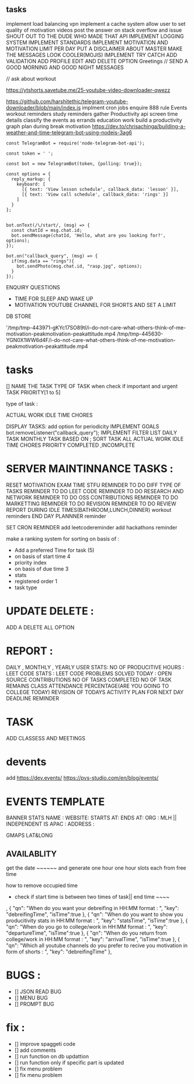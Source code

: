 ## tasks
implement load balancing vpn
implement a cache system
allow user to set quality of motivation videos
post the answer on stack overflow and issue
SHOUT OUT TO THE DUDE WHO MADE THAT API
IMPLEMENT LOGGING SYSTEM
IMPLEMENT STANDARDS
IMPLEMENT MOTIVATION AND MOTIVATION LIMIT PER DAY
PUT A DISCLAIMER ABOUT MASTER
MAKE THE MESSAGES LOOK COOLER(MOJIS)
IMPLEMENT TRY CATCH 
ADD VALIDATION
ADD PROFILE EDIT AND DELETE OPTION
‌Greetings
// SEND A GOOD MORNING AND GOOD NIGHT MESSAGES

// ask about workout

https://ytshorts.savetube.me/25-youtube-video-downloader-qwezz

https://github.com/harshitethic/telegram-youtube-downloader/blob/main/index.js
implment cron jobs
‌enquire
‌888 rule
‌Events
‌workout reminders
‌study reminders
‌gather Productivity api screen time details
‌classify the events as
‌errands
‌education
‌work
‌build a productivity graph
‌plan during break
‌motivation
https://dev.to/chrisachinga/building-a-weather-and-time-telegram-bot-using-nodejs-3ag6

```
const TelegramBot = require('node-telegram-bot-api');

const token = ' ';

const bot = new TelegramBot(token, {polling: true});

const options = {
  reply_markup: {
    keyboard: [
      [{ text: 'View lesson schedule', callback_data: 'lesson' }],
      [{ text: 'View call schedule', callback_data: 'rings' }]
    ]
  }
};


bot.onText(/\/start/, (msg) => {
  const chatId = msg.chat.id;
  bot.sendMessage(chatId, 'Hello, what are you looking for?', options);
});

bot.on("callback_query", (msg) => {
  if(msg.data == "rings"){
    bot.sendPhoto(msg.chat.id, "rasp.jpg", options);
  }
});

```

ENQUIRY QUESTIONS
- TIME FOR SLEEP AND WAKE UP
- MOTIVATION YOUTUBE CHANNEL FOR SHORTS AND SET A LIMIT



DB STORE

'/tmp/tmp-443971-gKYc17SO89tl/i-do-not-care-what-others-think-of-me-motivation-peakmotivation-peakattitude.mp4
/tmp/tmp-445630-YGN0X1WW6d4F/i-do-not-care-what-others-think-of-me-motivation-peakmotivation-peakattitude.mp4



 # tasks 
[]
NAME THE TASK
TYPE OF TASK
when 
check if important and urgent
TASK PRIORITY[1 to 5]


type of task :

ACTUAL WORK
IDLE TIME
CHORES


DISPLAY TASKS:
add option for periodicity
IMPLEMENT GOALS
bot.removeListener("callback_query");
IMPLEMENT FILTER LIST
DAILY TASK 
MONTHLY TASK
BASED ON ;
SORT TASK
ALL
ACTUAL WORK
IDLE TIME
CHORES
PRIORITY
COMPLETED ,INCOMPLETE


# SERVER MAINTINNANCE TASKS : 
RESET MOTIVATION
EXAM TIME STFU
REMINDER TO DO DIFF TYPE OF TASKS 
REMINDER TO DO LEET CODE 
REMINDER TO DO RESEARCH AND NETWORK
REMINDER TO DO OSS CONTRIBUTIONS
REMINDER TO DO MARKETTING
REMINDER TO DO REVISION
REMINDER TO DO REVIEW REPORT DURING IDLE TIMES(BATHROOM,LUNCH,DINNER)
‌workout reminders
END DAY PLANNNER reminder

SET CRON REMINDER 
add leetcodereminder 
add hackathons reminder 


make a ranking system for sorting on basis of :
- Add a preferred Time for task (5)
- on basis of start time 4 
- priority index 
- on basis of due time 3
- stats
- registered order 1
- task type 


# UPDATE DELETE : 
 ADD A DELETE ALL OPTION

#  REPORT :
DAILY , MONTHLY , YEARLY 
USER STATS:
NO OF PRODUCITIVE HOURS :
LEET CODE STATS :
LEET CODE PROBLEMS SOLVED TODAY :
OPEN SOURCE CONTRIBUTIONS 
NO OF TASKS COMPLETED 
NO OF TASK REMAINS 
CLASS ATTENDANCE PERCENTAGE(ARE YOU GOING TO COLLEGE TODAY)
REVISION OF TODAYS ACTIVITY
PLAN FOR NEXT DAY
DEADLINE REMINDER 

# TASK 
ADD CLASSESS AND MEETINGS


# devents

add  https://dev.events/
https://pvs-studio.com/en/blog/events/


# EVENTS TEMPLATE
BANNER
STATS
NAME :
WEBSITE:
STARTS AT:
ENDS AT:
ORG : MLH || INDEPENDENT
IS APAC : 
ADDRESS :

GMAPS LAT&LONG


## AVAILABLITY
get the date ~~~~~~
and generate one hour one hour slots each from free time

how to remove  occupied time
- check if start time is between two times of task|| end time ~~~~


,
        {
            "qn": "When do you want your debreifing in HH:MM format : ",
            "key": "debreifingTime",
            "isTime":true
        },
        {
            "qn": "When do you want to show you producitivity stats in HH:MM format : ",
            "key": "statsTime",
            "isTime":true
        },
        {
            "qn": "When do you go to college/work in HH:MM format : ",
            "key": "departureTime",
            "isTime":true
        },
        {
            "qn": "When do you return from college/work in HH:MM format : ",
            "key": "arrivalTime",
            "isTime":true
        },
        {
            "qn": "Which all youtube channels do you prefer to recive you motivation in form of shorts : ",
            "key": "debreifingTime"
        },
        


# BUGS :
- [] JSON READ BUG
- [] MENU BUG
- [] PROMPT BUG


# fix :
- [] improve spaggeti code 
- [] add comments  
- [] run function on db updattion  
- [] run function only if specific part is updated
- []  fix menu problem
- []  fix menu problem



